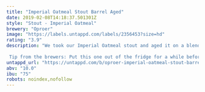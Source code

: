 ```yaml
---
title: "Imperial Oatmeal Stout Barrel Aged"
date: 2019-02-08T14:18:37.501301Z
style: "Stout - Imperial Oatmeal"
brewery: "Oproer"
image: "https://labels.untappd.com/labels/2356453?size=hd"
rating: "3.9"
description: "We took our Imperial Oatmeal stout and aged it on a blend of whiskey and bourbon barrels.  Tip from the brewers: Put this one out of the fridge for a while before drinking. The smell and taste get more intense as it warms up!"
untappd_url: "https://untappd.com/b/oproer-imperial-oatmeal-stout-barrel-aged/2356453"
abv: "10.0"
ibu: "75"
robots: noindex,nofollow
---
```

